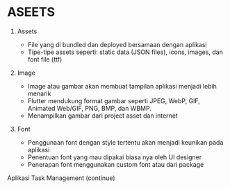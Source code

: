 # ASEETS

1. Assets
    - File yang di bundled dan deployed bersamaan dengan aplikasi
    - Tipe-tipe assets seperti: static data (JSON files), icons, images, dan font file (ttf)

2. Image
    - Image atau gambar akan membuat tampilan aplikasi menjadi lebih menarik
    - Flutter mendukung format gambar seperti JPEG, WebP, GIF, Animated Web/GIF, PNG, BMP, dan WBMP.
    - Menampilkan gambar dari project asset dan internet

3. Font
    - Penggunaan font dengan style tertentu akan menjadi keunikan pada aplikasi
    - Penentuan font yang mau dipakai biasa nya oleh UI designer
    - Penerapan font menggunakan custom font atau dari package

Aplikasi Task Management (continue)
